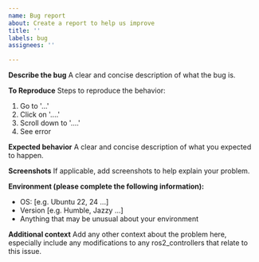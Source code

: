 ```yaml
---
name: Bug report
about: Create a report to help us improve
title: ''
labels: bug
assignees: ''

---
```


**Describe the bug**
A clear and concise description of what the bug is.

**To Reproduce**
Steps to reproduce the behavior:
1. Go to '...'
2. Click on '....'
3. Scroll down to '....'
4. See error

**Expected behavior**
A clear and concise description of what you expected to happen.

**Screenshots**
If applicable, add screenshots to help explain your problem.

**Environment (please complete the following information):**
 - OS: [e.g. Ubuntu 22, 24 ...]
 - Version [e.g. Humble, Jazzy ...]
- Anything that may be unusual about your environment

**Additional context**
Add any other context about the problem here, especially include any modifications to any ros2_controllers that relate to this issue.
